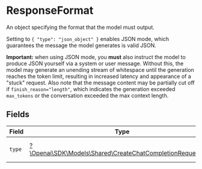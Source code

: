 # ResponseFormat

An object specifying the format that the model must output. 

Setting to `{ "type": "json_object" }` enables JSON mode, which guarantees the message the model generates is valid JSON.

**Important:** when using JSON mode, you **must** also instruct the model to produce JSON yourself via a system or user message. Without this, the model may generate an unending stream of whitespace until the generation reaches the token limit, resulting in increased latency and appearance of a "stuck" request. Also note that the message content may be partially cut off if `finish_reason="length"`, which indicates the generation exceeded `max_tokens` or the conversation exceeded the max context length.



## Fields

| Field                                                                                                                | Type                                                                                                                 | Required                                                                                                             | Description                                                                                                          | Example                                                                                                              |
| -------------------------------------------------------------------------------------------------------------------- | -------------------------------------------------------------------------------------------------------------------- | -------------------------------------------------------------------------------------------------------------------- | -------------------------------------------------------------------------------------------------------------------- | -------------------------------------------------------------------------------------------------------------------- |
| `type`                                                                                                               | [?\Openai\SDK\Models\Shared\CreateChatCompletionRequestType](../../Models/Shared/CreateChatCompletionRequestType.md) | :heavy_minus_sign:                                                                                                   | Must be one of `text` or `json_object`.                                                                              | json_object                                                                                                          |